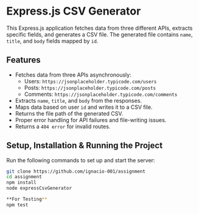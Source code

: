 # Express.js CSV Generator

This Express.js application fetches data from three different APIs, extracts specific fields, and generates a CSV file. The generated file contains `name`, `title`, and `body` fields mapped by `id`.

## Features
- Fetches data from three APIs asynchronously:
  - Users: `https://jsonplaceholder.typicode.com/users`
  - Posts: `https://jsonplaceholder.typicode.com/posts`
  - Comments: `https://jsonplaceholder.typicode.com/comments`
- Extracts `name`, `title`, and `body` from the responses.
- Maps data based on user `id` and writes it to a CSV file.
- Returns the file path of the generated CSV.
- Proper error handling for API failures and file-writing issues.
- Returns a `404 error` for invalid routes.

## Setup, Installation & Running the Project
Run the following commands to set up and start the server:
```sh
git clone https://github.com/ignacio-001/assignment
cd assignment
npm install
node expressCsvGenerator

**For Testing**
npm test


